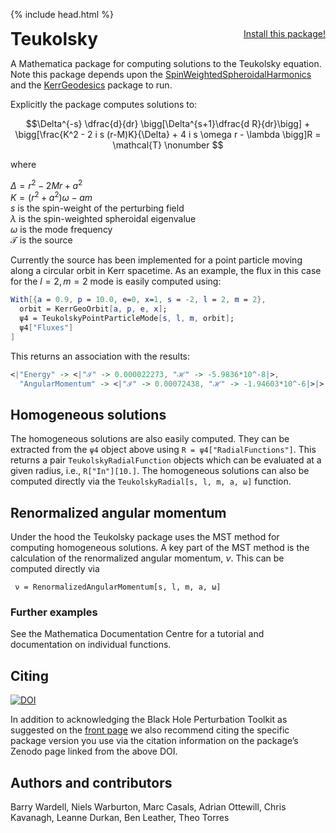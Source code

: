 {% include head.html %}

<p>
 <h1 style="display:inline">Teukolsky</h1> <span style="float:right;"><a href="https://bhptoolkit.org/mathematica-install.html" class = "code_btn">Install this package!</a></span>
</p>

A Mathematica package for computing solutions to the Teukolsky equation. Note this package depends upon the [SpinWeightedSpheroidalHarmonics](https://bhptoolkit.org/SpinWeightedSpheroidalHarmonics/) and the [KerrGeodesics](https://bhptoolkit.org/KerrGeodesics/) package to run.

Explicitly the package computes solutions to:

$$\Delta^{-s} \dfrac{d}{dr} \bigg[\Delta^{s+1}\dfrac{d R}{dr}\bigg] + \bigg[\frac{K^2 - 2 i s (r-M)K}{\Delta} + 4 i s \omega r - \lambda \bigg]R = \mathcal{T} \nonumber $$
 
where

$\Delta = r^2 - 2Mr + a^2$  
$K=(r^2 + a^2)\omega - a m$  
$s$ is the spin-weight of the perturbing field  
$\lambda$ is the spin-weighted spheroidal eigenvalue  
$\omega$ is the mode frequency  
$\mathcal{T}$ is the source

Currently the source has been implemented for a point particle moving along a circular orbit in Kerr spacetime. As an example, the flux in this case for the $l=2,m=2$ mode is easily computed using:  
```Mathematica
With[{a = 0.9, p = 10.0, e=0, x=1, s = -2, l = 2, m = 2},
  orbit = KerrGeoOrbit[a, p, e, x];
  ψ4 = TeukolskyPointParticleMode[s, l, m, orbit];
  ψ4["Fluxes"]
]
```  
This returns an association with the results:  
```Mathematica
<|"Energy" -> <|"ℐ" -> 0.000022273, "ℋ" -> -5.9836*10^-8|>,
  "AngularMomentum" -> <|"ℐ" -> 0.00072438, "ℋ" -> -1.94603*10^-6|>|>
```

## Homogeneous solutions

The homogeneous solutions are also easily computed. They can be extracted from the `ψ4` object above using `R = ψ4["RadialFunctions"]`. This returns a pair `TeukolskyRadialFunction` objects which can be evaluated at a given radius, i.e., `R["In"][10.]`. The homogeneous solutions can also be computed directly via the `TeukolskyRadial[s, l, m, a, ω]` function.

## Renormalized angular momentum

Under the hood the Teukolsky package uses the MST method for computing homogeneous solutions. A key part of the MST method is the calculation of the renormalized angular momentum, $\nu$. This can be computed directly via
```
 ν = RenormalizedAngularMomentum[s, l, m, a, ω]
```

### Further examples

See the Mathematica Documentation Centre for a tutorial and documentation on individual functions.

## Citing

[![DOI](https://zenodo.org/badge/DOI/10.5281/zenodo.96558973.svg)](https://doi.org/10.5281/zenodo.96558973)

In addition to acknowledging the Black Hole Perturbation Toolkit as suggested on the [front page](https://bhptoolkit.org) we also recommend citing the specific package version you use via the citation information on the package’s Zenodo page linked from the above DOI.

## Authors and contributors

Barry Wardell, Niels Warburton, Marc Casals, Adrian Ottewill, Chris Kavanagh, Leanne Durkan, Ben Leather, Theo Torres

